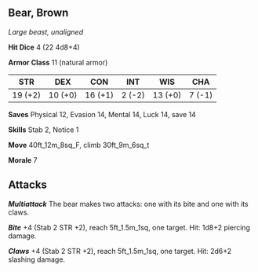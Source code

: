 ## Bear, Brown

*Large beast, unaligned*

**Hit Dice** 4 (22 4d8+4)

**Armor Class** 11 (natural armor)

| STR     | DEX     | CON     | INT     | WIS     | CHA     |
|---------|---------|---------|---------|---------|---------|
| 19 (+2) | 10 (+0) | 16 (+1) |  2 (-2) | 13 (+0) |  7 (-1) |

**Saves** Physical 12, Evasion 14, Mental 14, Luck 14, save 14

**Skills** Stab 2, Notice 1

**Move** 40ft\_12m\_8sq\_F, climb 30ft\_9m\_6sq\_t

**Morale** 7

## Attacks

***Multiattack*** The bear makes two attacks: one with its bite and one with its claws.

***Bite*** +4 (Stab 2 STR +2), reach 5ft\_1.5m\_1sq, one target. Hit: 1d8+2 piercing damage.

***Claws*** +4 (Stab 2 STR +2), reach 5ft\_1.5m\_1sq, one target. Hit: 2d6+2 slashing damage.

